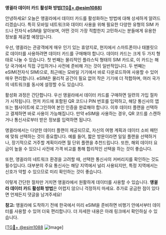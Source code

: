 **앵귈라 데이터 카드 활성화 방법[[TG💪+ @esim1088](https://t.me/s/esim1088)]**

안녕하세요! 오늘은 앵귈라에서 데이터 카드를 활성화하는 방법에 대해 상세하게 알려드리겠습니다. 특히 모바일 네트워크와 데이터 사용을 위해 필요한 다양한 유형의 SIM 카드나 전자식 eSIM을 알아보며, 어떤 것이 가장 적합한지 고민하시는 분들에게 유용한 정보를 제공할 예정입니다.

우선, 앵귈라는 관광객에게 매우 인기 있는 휴양지로, 현지에서 스마트폰이나 태블릿으로 데이터를 사용하려면 데이터 카드를 구매해야 합니다. 데이터 카드는 크게 두 가지 형태로 나눌 수 있습니다. 첫 번째는 물리적인 플라스틱 형태의 SIM 카드로, 이 카드는 해당 국가에서 직접 구입하거나 사전에 준비해 가는 것이 일반적입니다. 두 번째는 eSIM(전자식 SIM)으로, 최근에는 모바일 기기에서 바로 다운로드하여 사용할 수 있어 매우 편리합니다. eSIM은 물리적 공간이 필요 없어 작은 기기에 더 적합하며, 여러 국가의 네트워크를 동시에 설정할 수도 있습니다.

활성화 과정은 간단합니다. 우선 앵귈라에서 데이터 카드를 구매하면 일련의 가입 절차가 시작됩니다. 먼저 카드에 포함된 QR 코드나 PIN 번호를 입력하고, 해당 통신사의 앱 또는 웹사이트에 로그인하여 본인 인증을 완료해야 합니다. 이후 데이터 플랜을 선택하고 결제하면 바로 사용이 가능해집니다. 만약 eSIM을 사용하는 경우, QR 코드를 스캔하거나 통신사로부터 받은 정보를 입력하면 됩니다.

앵귈라에서는 다양한 데이터 플랜이 제공되므로, 자신의 여행 계획과 데이터 소비 패턴에 맞춰 선택하는 것이 중요합니다. 예를 들어, 짧은 방문이라면 일일 플랜을 선택하거나, 장기적으로 거주할 계획이라면 월 단위 플랜을 추천드립니다. 또한, 해외 데이터 요금이 높을 수 있으니 사전에 가격 비교를 통해 합리적인 선택을 하는 것이 좋습니다.

또한, 앵귈라의 네트워크 환경을 고려할 때, 선택한 통신사의 커버리지를 확인하는 것도 필수입니다. 대부분의 주요 통신사는 해당 지역에서 널리 사용되지만, 특정 지역에서는 신호가 약할 수 있으므로 미리 확인하는 것이 좋습니다.

이렇게 간단한 절차만 거치면 앵귈라에서 원활하게 데이터를 사용할 수 있습니다. **앵귈라 데이터 카드 활성화 방법**은 어렵지 않으니 걱정하지 마세요. 추가로 궁금한 점이 있다면 언제든지 댓글을 남겨주세요!

**참고:** 앵귈라에 도착하기 전에 한국에서 미리 eSIM을 준비하면 비행기 안에서부터 데이터를 사용할 수 있어 더욱 편리합니다. 더 자세한 내용은 아래 링크에서 확인하실 수 있습니다.

[[TG💪+ @esim1088](https://t.me/s/esim1088) ![Image](https://i.postimg.cc/Y0z9fWf4/image.png)]